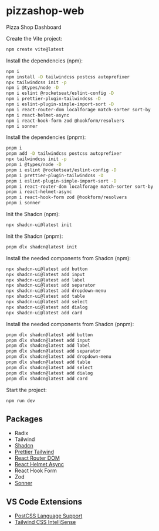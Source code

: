 # pizzashop-web
Pizza Shop Dashboard

Create the Vite project:
```sh
npm create vite@latest
```

Install the dependencies (npm):
```sh
npm i
npm install -D tailwindcss postcss autoprefixer
npx tailwindcss init -p
npm i @types/node -D
npm i eslint @rocketseat/eslint-config -D
npm i prettier-plugin-tailwindcss -D
npm i eslint-plugin-simple-import-sort -D
npm i react-router-dom localforage match-sorter sort-by
npm i react-helmet-async
npm i react-hook-form zod @hookform/resolvers
npm i sonner
```

Install the dependencies (pnpm):
```sh
pnpm i
pnpm add -D tailwindcss postcss autoprefixer
npx tailwindcss init -p
pnpm i @types/node -D
pnpm i eslint @rocketseat/eslint-config -D
pnpm i prettier-plugin-tailwindcss -D
pnpm i eslint-plugin-simple-import-sort -D
pnpm i react-router-dom localforage match-sorter sort-by
pnpm i react-helmet-async
pnpm i react-hook-form zod @hookform/resolvers
pnpm i sonner
```

Init the Shadcn (npm):
```sh
npx shadcn-ui@latest init
```

Init the Shadcn (pnpm):
```sh
pnpm dlx shadcn@latest init
```

Install the needed components from Shadcn (npm):
```sh
npx shadcn-ui@latest add button
npx shadcn-ui@latest add input
npx shadcn-ui@latest add label
npx shadcn-ui@latest add separator
npx shadcn-ui@latest add dropdown-menu
npx shadcn-ui@latest add table
npx shadcn-ui@latest add select
npx shadcn-ui@latest add dialog
npx shadcn-ui@latest add card
```

Install the needed components from Shadcn (pnpm):
```sh
pnpm dlx shadcn@latest add button
pnpm dlx shadcn@latest add input
pnpm dlx shadcn@latest add label
pnpm dlx shadcn@latest add separator
pnpm dlx shadcn@latest add dropdown-menu
pnpm dlx shadcn@latest add table
pnpm dlx shadcn@latest add select
pnpm dlx shadcn@latest add dialog
pnpm dlx shadcn@latest add card
```

Start the project:
```sh
npm run dev
```

## Packages
- Radix
- Tailwind
- [Shadcn](https://ui.shadcn.com/)
- [Prettier Tailwind](https://tailwindcss.com/blog/automatic-class-sorting-with-prettier)
- [React Router DOM](https://reactrouter.com/en/main)
- [React Helmet Async](https://github.com/staylor/react-helmet-async)
- React Hook Form
- Zod
- [Sonner](https://sonner.emilkowal.ski/)

## VS Code Extensions

- [PostCSS Language Support](https://marketplace.visualstudio.com/items?itemName=csstools.postcss)
- [Tailwind CSS IntelliSense](https://marketplace.visualstudio.com/items?itemName=bradlc.vscode-tailwindcss)